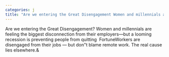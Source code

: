 ```yaml
---
categories: j
title: "Are we entering the Great Disengagement Women and millennials are feeling the biggest disconnection from their employers—but a looming recession is preventing people from quitting  Fortune"
---
```

Are we entering the Great Disengagement? Women and millennials are feeling the biggest disconnection from their employers—but a looming recession is preventing people from quitting&nbsp;&nbsp;FortuneWorkers are disengaged from their jobs — but don"t blame remote work. The real cause lies elsewhere.&